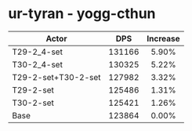 # ur-tyran - yogg-cthun
| Actor | DPS | Increase |
|---|:---:|:---:|
|T29-2_4-set|131166|5.90%|
|T30-2_4-set|130325|5.22%|
|T29-2-set+T30-2-set|127982|3.32%|
|T29-2-set|125486|1.31%|
|T30-2-set|125421|1.26%|
|Base|123864|0.00%|
